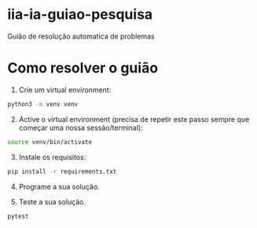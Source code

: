 # iia-ia-guiao-pesquisa
Guião de resolução automatica de problemas

# Como resolver o guião
1. Crie um virtual environment:
```bash
python3 -m venv venv
```

2. Active o virtual environment (precisa de repetir este passo sempre que começar uma nossa sessão/terminal):
```bash
source venv/bin/activate
```

3. Instale os requisitos:
```bash
pip install -r requirements.txt
```

4. Programe a sua solução.

5. Teste a sua solução.
```bash
pytest
